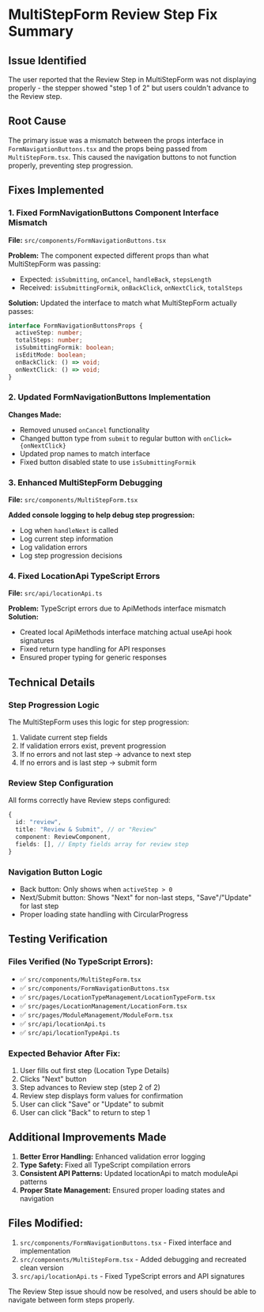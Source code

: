 # MultiStepForm Review Step Fix Summary

## Issue Identified

The user reported that the Review Step in MultiStepForm was not displaying properly - the stepper showed "step 1 of 2" but users couldn't advance to the Review step.

## Root Cause

The primary issue was a mismatch between the props interface in `FormNavigationButtons.tsx` and the props being passed from `MultiStepForm.tsx`. This caused the navigation buttons to not function properly, preventing step progression.

## Fixes Implemented

### 1. Fixed FormNavigationButtons Component Interface Mismatch

**File:** `src/components/FormNavigationButtons.tsx`

**Problem:** The component expected different props than what MultiStepForm was passing:

- Expected: `isSubmitting`, `onCancel`, `handleBack`, `stepsLength`
- Received: `isSubmittingFormik`, `onBackClick`, `onNextClick`, `totalSteps`

**Solution:** Updated the interface to match what MultiStepForm actually passes:

```typescript
interface FormNavigationButtonsProps {
  activeStep: number;
  totalSteps: number;
  isSubmittingFormik: boolean;
  isEditMode: boolean;
  onBackClick: () => void;
  onNextClick: () => void;
}
```

### 2. Updated FormNavigationButtons Implementation

**Changes Made:**

- Removed unused `onCancel` functionality
- Changed button type from `submit` to regular button with `onClick={onNextClick}`
- Updated prop names to match interface
- Fixed button disabled state to use `isSubmittingFormik`

### 3. Enhanced MultiStepForm Debugging

**File:** `src/components/MultiStepForm.tsx`

**Added console logging to help debug step progression:**

- Log when `handleNext` is called
- Log current step information
- Log validation errors
- Log step progression decisions

### 4. Fixed LocationApi TypeScript Errors

**File:** `src/api/locationApi.ts`

**Problem:** TypeScript errors due to ApiMethods interface mismatch
**Solution:**

- Created local ApiMethods interface matching actual useApi hook signatures
- Fixed return type handling for API responses
- Ensured proper typing for generic responses

## Technical Details

### Step Progression Logic

The MultiStepForm uses this logic for step progression:

1. Validate current step fields
2. If validation errors exist, prevent progression
3. If no errors and not last step → advance to next step
4. If no errors and is last step → submit form

### Review Step Configuration

All forms correctly have Review steps configured:

```typescript
{
  id: "review",
  title: "Review & Submit", // or "Review"
  component: ReviewComponent,
  fields: [], // Empty fields array for review step
}
```

### Navigation Button Logic

- Back button: Only shows when `activeStep > 0`
- Next/Submit button: Shows "Next" for non-last steps, "Save"/"Update" for last step
- Proper loading state handling with CircularProgress

## Testing Verification

### Files Verified (No TypeScript Errors):

- ✅ `src/components/MultiStepForm.tsx`
- ✅ `src/components/FormNavigationButtons.tsx`
- ✅ `src/pages/LocationTypeManagement/LocationTypeForm.tsx`
- ✅ `src/pages/LocationManagement/LocationForm.tsx`
- ✅ `src/pages/ModuleManagement/ModuleForm.tsx`
- ✅ `src/api/locationApi.ts`
- ✅ `src/api/locationTypeApi.ts`

### Expected Behavior After Fix:

1. User fills out first step (Location Type Details)
2. Clicks "Next" button
3. Step advances to Review step (step 2 of 2)
4. Review step displays form values for confirmation
5. User can click "Save" or "Update" to submit
6. User can click "Back" to return to step 1

## Additional Improvements Made

1. **Better Error Handling:** Enhanced validation error logging
2. **Type Safety:** Fixed all TypeScript compilation errors
3. **Consistent API Patterns:** Updated locationApi to match moduleApi patterns
4. **Proper State Management:** Ensured proper loading states and navigation

## Files Modified:

1. `src/components/FormNavigationButtons.tsx` - Fixed interface and implementation
2. `src/components/MultiStepForm.tsx` - Added debugging and recreated clean version
3. `src/api/locationApi.ts` - Fixed TypeScript errors and API signatures

The Review Step issue should now be resolved, and users should be able to navigate between form steps properly.
